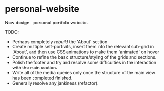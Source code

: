 # personal-website

New design - personal portfolio website.

TODO:

- Perhaps completely *rebuild* the 'About' section
- Create multiple self-portraits, insert them into the relevant sub-grid in 'About', and then use CSS animations to make them 'animated' on hover
- Continue to refine the basic structure/styling of the grids and sections.
- Polish the footer and try and resolve some difficulties in the interaction with the main section.
- Write all of the media queries only once the structure of the main view has been completed finished.
- Generally resolve any jankiness (refactor).
